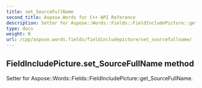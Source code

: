 ```yaml
---
title: set_SourceFullName
second_title: Aspose.Words for C++ API Reference
description: Setter for Aspose::Words::Fields::FieldIncludePicture::get_SourceFullName. 
type: docs
weight: 0
url: /cpp/aspose.words.fields/fieldincludepicture/set_sourcefullname/
---
```

## FieldIncludePicture.set_SourceFullName method


Setter for Aspose::Words::Fields::FieldIncludePicture::get_SourceFullName. 

